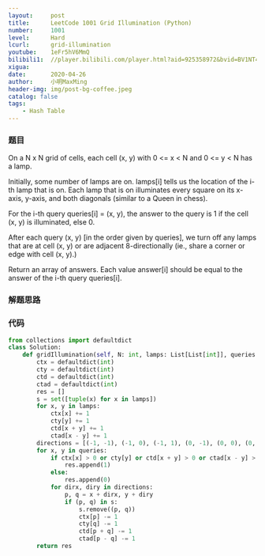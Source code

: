 ```yaml
---
layout:     post
title:      LeetCode 1001 Grid Illumination (Python)
number:     1001
level:      Hard
lcurl:      grid-illumination
youtube:    1eFr5hV6MmQ
bilibili1:  //player.bilibili.com/player.html?aid=925358972&bvid=BV1NT4y1V7Vk&cid=180733490&page=1
xigua:      
date:       2020-04-26
author:     小明MaxMing
header-img: img/post-bg-coffee.jpeg
catalog: false
tags:
    - Hash Table
---
```


### 题目

On a N x N grid of cells, each cell (x, y) with 0 <= x < N and 0 <= y < N has a lamp.

Initially, some number of lamps are on.  lamps[i] tells us the location of the i-th lamp that is on.  Each lamp that is on illuminates every square on its x-axis, y-axis, and both diagonals (similar to a Queen in chess).

For the i-th query queries[i] = (x, y), the answer to the query is 1 if the cell (x, y) is illuminated, else 0.

After each query (x, y) [in the order given by queries], we turn off any lamps that are at cell (x, y) or are adjacent 8-directionally (ie., share a corner or edge with cell (x, y).)

Return an array of answers.  Each value answer[i] should be equal to the answer of the i-th query queries[i].

### 解题思路



### 代码
```python
from collections import defaultdict
class Solution:
    def gridIllumination(self, N: int, lamps: List[List[int]], queries: List[List[int]]) -> List[int]:
        ctx = defaultdict(int)
        cty = defaultdict(int)
        ctd = defaultdict(int)
        ctad = defaultdict(int)
        res = []
        s = set([tuple(x) for x in lamps])
        for x, y in lamps:
            ctx[x] += 1
            cty[y] += 1
            ctd[x + y] += 1
            ctad[x - y] += 1
        directions = [(-1, -1), (-1, 0), (-1, 1), (0, -1), (0, 0), (0, 1), (1, -1), (1, 0), (1, 1)]
        for x, y in queries:
            if ctx[x] > 0 or cty[y] or ctd[x + y] > 0 or ctad[x - y] > 0:
                res.append(1)
            else:
                res.append(0)
            for dirx, diry in directions:
                p, q = x + dirx, y + diry
                if (p, q) in s:
                    s.remove((p, q))
                    ctx[p] -= 1
                    cty[q] -= 1
                    ctd[p + q] -= 1
                    ctad[p - q] -= 1
        return res
```